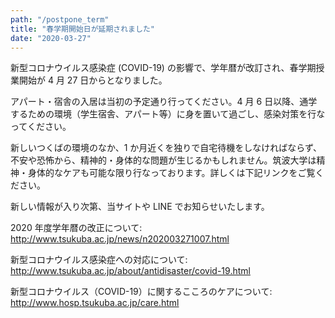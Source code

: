 ```yaml
---
path: "/postpone_term"
title: "春学期開始日が延期されました"
date: "2020-03-27"
---
```


新型コロナウイルス感染症 (COVID-19) の影響で、学年暦が改訂され、春学期授業開始が 4 月 27 日からとなりました。

アパート・宿舎の入居は当初の予定通り行ってください。4 月 6 日以降、通学するための環境（学生宿舎、アパート等）に身を置いて過ごし、感染対策を行なってください。

新しいつくばの環境のなか、1 か月近くを独りで自宅待機をしなければならず、不安や恐怖から、精神的・身体的な問題が生じるかもしれません。筑波大学は精神・身体的なケアも可能な限り行なっております。詳しくは下記リンクをご覧ください。

新しい情報が入り次第、当サイトや LINE でお知らせいたします。

2020 年度学年暦の改正について: <http://www.tsukuba.ac.jp/news/n202003271007.html>

新型コロナウイルス感染症への対応について: <http://www.tsukuba.ac.jp/about/antidisaster/covid-19.html>

新型コロナウイルス（COVID-19）に関するこころのケアについて: <http://www.hosp.tsukuba.ac.jp/care.html>
